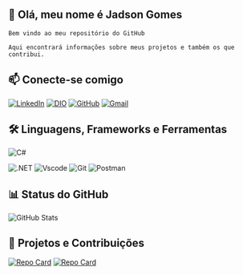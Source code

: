 
## 👋 Olá, meu nome é Jadson Gomes
    Bem vindo ao meu repositório do GitHub

    Aqui encontrará informações sobre meus projetos e também os que contribui.

## 📫 Conecte-se comigo
[![LinkedIn](https://img.shields.io/badge/LinkedIn-0077B5?style=for-the-badge\&logo=linkedin\&logoColor=white)](https://www.linkedin.com/in/jadson-gomes-29a3b6196/)
[![DIO](https://img.shields.io/badge/%20Perfil%20DIO-0077B5?style=for-the-badge&logo=gitbook&logoColor=black)](https://www.dio.me/users/jadson1309)
[![GitHub](https://img.shields.io/badge/GitHub-100000?style=for-the-badge\&logo=github\&logoColor=white)](https://github.com/GomezJason)
[![Gmail](https://img.shields.io/badge/Gmail-333333?style=for-the-badge&logo=gmail&logoColor=red)](mailto:jadson1309@gmail.com)

## 🛠 Linguagens, Frameworks e Ferramentas
![C#](https://img.shields.io/badge/C%23-239120?style=for-the-badge&logo=c-sharp&logoColor=white)

![.NET](https://img.shields.io/badge/.NET-5C2D91?style=for-the-badge&logo=.net&logoColor=white)
![Vscode](https://img.shields.io/badge/Vscode-007ACC?style=for-the-badge&logo=visual-studio-code&logoColor=white)
![Git](https://img.shields.io/badge/GIT-E44C30?style=for-the-badge&logo=git&logoColor=white)
![Postman](https://img.shields.io/badge/Postman-FF6C37.svg?style=for-the-badge&logo=Postman&logoColor=white)
##  📊 Status do GitHub
![GitHub Stats](https://github-readme-stats.vercel.app/api?username=GomezJason\&theme=transparent\&bg\_color=000\&border\_color=30A3DC\&show\_icons=true\&icon\_color=30A3DC\&title\_color=E94D5F\&text\_color=FFF)

##  📌 Projetos e Contribuições
[![Repo Card](https://github-readme-stats.vercel.app/api/pin/?username=GomezJason\&repo=dio-lab-open-source\&bg\_color=000\&border\_color=30A3DC\&show\_icons=true\&icon\_color=30A3DC\&title\_color=E94D5F\&text\_color=FFF)](https://github.com/GomezJason/dio-lab-open-source)
[![Repo Card](https://github-readme-stats.vercel.app/api/pin/?username=GomezJason\&repo=trilha-net-fundamentos-desafio\&bg\_color=000\&border\_color=30A3DC\&show\_icons=true\&icon\_color=30A3DC\&title\_color=E94D5F\&text\_color=FFF)](https://github.com/GomezJason/trilha-net-fundamentos-desafio)

